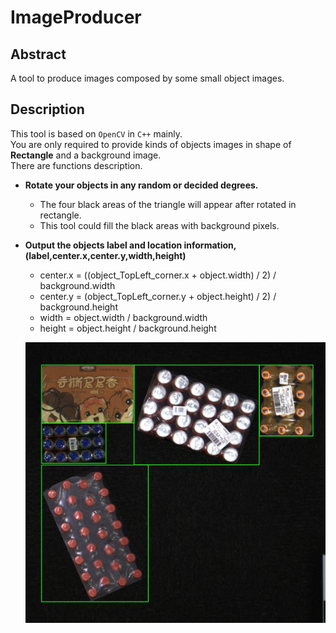 # ImageProducer
## Abstract
A tool to produce images  composed by some small object images.
## Description
This tool is based on ```OpenCV``` in ```C++``` mainly.   
You are only required to provide kinds of objects images in shape of **Rectangle** and a background image.   
There are functions description.  
- **Rotate your objects in any  random  or decided degrees.**
  - The four black areas of the triangle will appear after rotated in rectangle.
  - This tool could fill the black areas with background pixels.
- **Output the objects label and location information, (label,center.x,center.y,width,height)**
  - center.x = ((object_TopLeft_corner.x + object.width) / 2) / background.width
  - center.y = (object_TopLeft_corner.y + object.height) / 2) / background.height
  - width = object.width / background.width
  - height = object.height / background.height
  
  ![Image with label](https://github.com/liqisa/ImagesSupport/blob/master/example1.jpg "Image with label")
